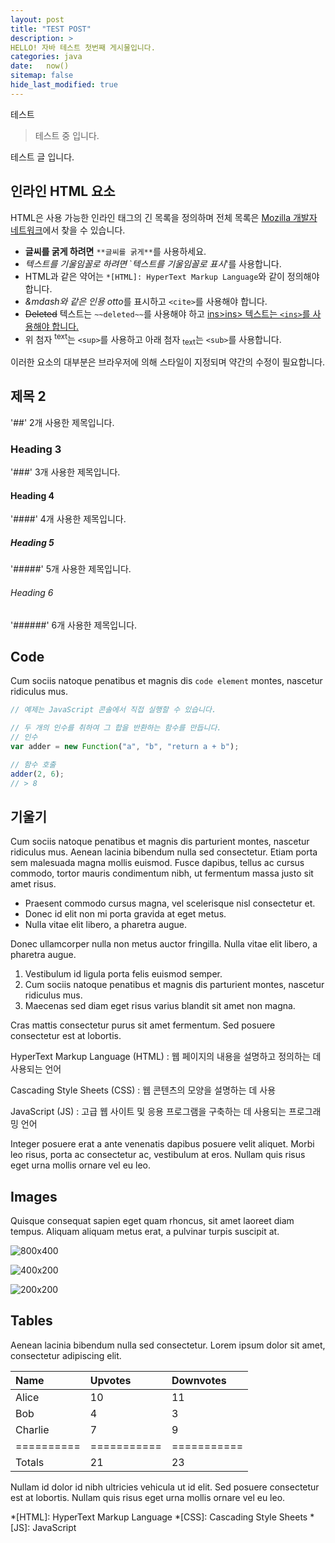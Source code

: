 ```yaml
---
layout: post
title: "TEST POST"
description: >
HELLO! 자바 테스트 첫번째 게시물입니다.
categories: java
date:   now()
sitemap: false
hide_last_modified: true
---
```


테스트 

> 테스트 중 입니다.

테스트 글 입니다.

## 인라인 HTML 요소

HTML은 사용 가능한 인라인 태그의 긴 목록을 정의하며 전체 목록은 [Mozilla 개발자 네트워크](https://developer.mozilla.org/en-US/docs/Web/HTML/Element)에서 찾을 수 있습니다.

- **글씨를 굵게 하려면** `**글씨를 굵게**`를 사용하세요.
- *텍스트를 기울임꼴로 하려면* `*텍스트를 기울임꼴로 표시*'를 사용합니다.
- HTML과 같은 약어는 `*[HTML]: HyperText Markup Language`와 같이 정의해야 합니다.
- <cite>&mdash와 같은 인용 otto</cite>를 표시하고 `<cite>`를 사용해야 합니다.
- ~~Deleted~~ 텍스트는 `~~deleted~~`를 사용해야 하고 <ins>ins>ins> 텍스트는 `<ins>`를 사용해야 합니다.
- 위 첨자 <sup>text</sup>는 `<sup>`를 사용하고 아래 첨자 <sub>text</sub>는 `<sub>`를 사용합니다.

이러한 요소의 대부분은 브라우저에 의해 스타일이 지정되며 약간의 수정이 필요합니다.

## 제목 2
'##' 2개 사용한 제목입니다.

### Heading 3
'###' 3개 사용한 제목입니다.

#### Heading 4
'####' 4개 사용한 제목입니다.

##### Heading 5
'#####' 5개 사용한 제목입니다.

###### Heading 6
'######' 6개 사용한 제목입니다.

## Code

Cum sociis natoque penatibus et magnis dis `code element` montes, nascetur ridiculus mus.

~~~js
// 예제는 JavaScript 콘솔에서 직접 실행할 수 있습니다.

// 두 개의 인수를 취하여 그 합을 반환하는 함수를 만듭니다.
// 인수
var adder = new Function("a", "b", "return a + b");

// 함수 호출
adder(2, 6);
// > 8
~~~

## 기울기

Cum sociis natoque penatibus et magnis dis parturient montes, nascetur ridiculus mus. Aenean lacinia bibendum nulla sed consectetur. Etiam porta sem malesuada magna mollis euismod. Fusce dapibus, tellus ac cursus commodo, tortor mauris condimentum nibh, ut fermentum massa justo sit amet risus.

* Praesent commodo cursus magna, vel scelerisque nisl consectetur et.
* Donec id elit non mi porta gravida at eget metus.
* Nulla vitae elit libero, a pharetra augue.

Donec ullamcorper nulla non metus auctor fringilla. Nulla vitae elit libero, a pharetra augue.

1. Vestibulum id ligula porta felis euismod semper.
2. Cum sociis natoque penatibus et magnis dis parturient montes, nascetur ridiculus mus.
3. Maecenas sed diam eget risus varius blandit sit amet non magna.

Cras mattis consectetur purus sit amet fermentum. Sed posuere consectetur est at lobortis.

HyperText Markup Language (HTML)
: 웹 페이지의 내용을 설명하고 정의하는 데 사용되는 언어

Cascading Style Sheets (CSS)
: 웹 콘텐츠의 모양을 설명하는 데 사용

JavaScript (JS)
: 고급 웹 사이트 및 응용 프로그램을 구축하는 데 사용되는 프로그래밍 언어

Integer posuere erat a ante venenatis dapibus posuere velit aliquet. Morbi leo risus, porta ac consectetur ac, vestibulum at eros. Nullam quis risus eget urna mollis ornare vel eu leo.

## Images

Quisque consequat sapien eget quam rhoncus, sit amet laoreet diam tempus. Aliquam aliquam metus erat, a pulvinar turpis suscipit at.

![800x400](https://via.placeholder.com/800x400 "Large example image")

![400x200](https://via.placeholder.com/400x200 "Medium example image")

![200x200](https://via.placeholder.com/200x200 "Small example image")

## Tables

Aenean lacinia bibendum nulla sed consectetur. Lorem ipsum dolor sit amet, consectetur adipiscing elit.

| Name     | Upvotes   | Downvotes |
|:---------|:----------|:----------|
| Alice    |        10 |        11 |
| Bob      |         4 |         3 |
| Charlie  |         7 |         9 |
|==========|===========|===========|
|Totals    |        21 |        23 |

Nullam id dolor id nibh ultricies vehicula ut id elit. Sed posuere consectetur est at lobortis. Nullam quis risus eget urna mollis ornare vel eu leo.

*[HTML]: HyperText Markup Language
*[CSS]: Cascading Style Sheets
*[JS]: JavaScript
